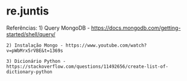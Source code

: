 # re.juntis
  Referências:
    1) Query MongoDB - https://docs.mongodb.com/getting-started/shell/query/
    
    2) Instalação Mongo - https://www.youtube.com/watch?v=pWbMrx5rVBE&t=1369s
    
    3) Dicionário Python - https://stackoverflow.com/questions/11492656/create-list-of-dictionary-python
